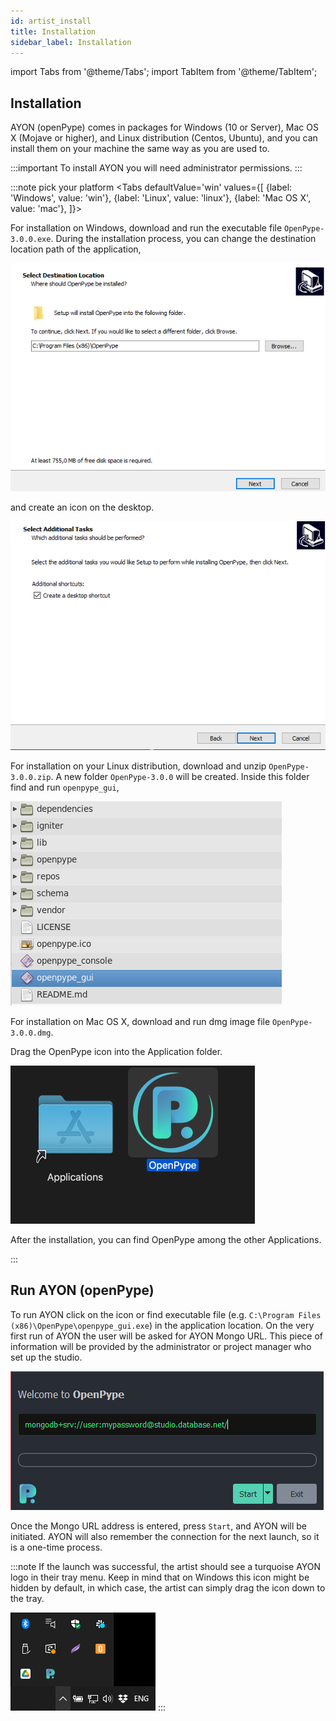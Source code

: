 ```yaml
---
id: artist_install
title: Installation 
sidebar_label: Installation
---
```


import Tabs from '@theme/Tabs';
import TabItem from '@theme/TabItem';


## Installation

AYON (openPype) comes in packages for Windows (10 or Server), Mac OS X (Mojave or higher), and Linux distribution (Centos, Ubuntu), and you can install them on your machine the same way as you are used to. 

:::important
To install AYON you will need administrator permissions.
:::

:::note pick your platform
<Tabs 
    defaultValue='win'
    values={[
        {label: 'Windows', value: 'win'},
        {label: 'Linux', value: 'linux'},
        {label: 'Mac OS X', value: 'mac'},
    ]}>

<TabItem value='win'>

For installation on Windows, download and run the executable file `OpenPype-3.0.0.exe`.
During the installation process, you can change the destination location path of the application, 

![Windows installation](assets/install_01.png)

and create an icon on the desktop.

![Windows create icon](assets/install_02.png)

</TabItem>


<TabItem value='linux'>

For installation on your Linux distribution, download and unzip `OpenPype-3.0.0.zip`. A new folder `OpenPype-3.0.0` will be created.
Inside this folder find and run `openpype_gui`,

![Linux launch](assets/install_03.png)

</TabItem>


<TabItem value='mac'>

For installation on Mac OS X, download and run dmg image file `OpenPype-3.0.0.dmg`. 

Drag the OpenPype icon into the Application folder.

![Mac installation](assets/install_04.png)

After the installation, you can find OpenPype among the other Applications. 

</TabItem>
</Tabs>
:::

## Run AYON (openPype)

To run AYON click on the icon or find executable file (e.g. `C:\Program Files (x86)\OpenPype\openpype_gui.exe`) in the application location. 
On the very first run of AYON the user will be asked for AYON Mongo URL. 
This piece of information will be provided by the administrator or project manager who set up the studio.

![Mongo example](assets/install_05.png)

Once the Mongo URL address is entered, press `Start`, and AYON will be initiated. 
AYON will also remember the connection for the next launch, so it is a one-time process. 

:::note
If the launch was successful, the artist should see a turquoise AYON logo in their
tray menu. Keep in mind that on Windows this icon might be hidden by default, in which case, the artist can simply drag the icon down to the tray.

![Systray](assets/artist_systray.png)
:::